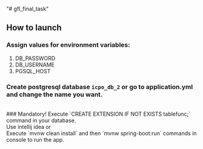 "# gfl_final_task" 
## How to launch
### Assign values for environment variables:
1. DB_PASSWORD 
2. DB_USERNAME
3. PGSQL_HOST
### Create postgresql database `icpo_db_2` or go to application.yml and change the name you want.
<br>
### Mandatory! Execute `CREATE EXTENSION IF NOT EXISTS tablefunc;` command in your database.
<br>
Use intellij idea or<br>
Execute `mvnw clean install` and then `mvnw spring-boot:run` commands in console to run the app.
